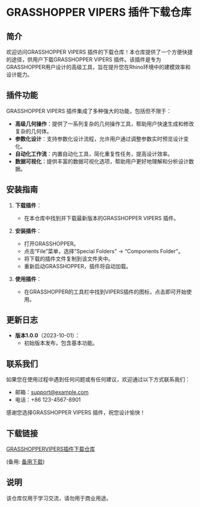 # GRASSHOPPER VIPERS 插件下载仓库

## 简介

欢迎访问GRASSHOPPER VIPERS 插件的下载仓库！本仓库提供了一个方便快捷的途径，供用户下载GRASSHOPPER VIPERS 插件。该插件是专为GRASSHOPPER用户设计的高级工具，旨在提升您在Rhino环境中的建模效率和设计能力。

## 插件功能

GRASSHOPPER VIPERS 插件集成了多种强大的功能，包括但不限于：

- **高级几何操作**：提供了一系列复杂的几何操作工具，帮助用户快速生成和修改复杂的几何体。
- **参数化设计**：支持参数化设计流程，允许用户通过调整参数实时预览设计变化。
- **自动化工作流**：内置自动化工具，简化重复性任务，提高设计效率。
- **数据可视化**：提供丰富的数据可视化选项，帮助用户更好地理解和分析设计数据。

## 安装指南

1. **下载插件**：
   - 在本仓库中找到并下载最新版本的GRASSHOPPER VIPERS 插件。

2. **安装插件**：
   - 打开GRASSHOPPER。
   - 点击“File”菜单，选择“Special Folders” -> “Components Folder”。
   - 将下载的插件文件复制到该文件夹中。
   - 重新启动GRASSHOPPER，插件将自动加载。

3. **使用插件**：
   - 在GRASSHOPPER的工具栏中找到VIPERS插件的图标，点击即可开始使用。

## 更新日志

- **版本1.0.0**（2023-10-01）：
  - 初始版本发布，包含基本功能。

## 联系我们

如果您在使用过程中遇到任何问题或有任何建议，欢迎通过以下方式联系我们：

- 邮箱：support@example.com
- 电话：+86 123-4567-8901

感谢您选择GRASSHOPPER VIPERS 插件，祝您设计愉快！

## 下载链接
[GRASSHOPPERVIPERS插件下载仓库](https://pan.quark.cn/s/2c4f929cbd5b) 

(备用: [备用下载](https://pan.baidu.com/s/1WuXVlLvsd6GemMW04dggcQ?pwd=1234))

## 说明

该仓库仅用于学习交流，请勿用于商业用途。
